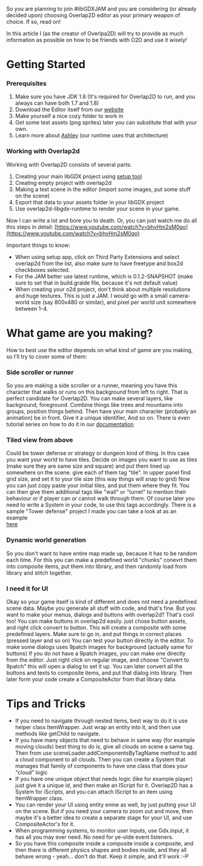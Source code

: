So you are planning to join #libGDXJAM and you are considering (or already decided upon) choosing Overlap2D editor as your primary weapon of choice. If so, read on!

In this article I (as the creator of Overlpa2D) will try to provide as much information as possible on how to be friends with O2D and use it wisely!

# Getting Started

### Prerequisites

  1. Make sure you have JDK 1.8 (It's required for Overlap2D to run, and you always can have both 1.7 and 1.8)
  2. Download the Editor itself from our [website](http://overlap2d.com/)
  3. Make yourself a nice cozy folder to work in
  4. Get some test assets (png sprites) later you can substitute that with your own.
  5. Learn more about [Ashley](https://github.com/libgdx/ashley/wiki) (our runtime uses that architecture)

### Working with Overlap2d

Working with Overlap2D consists of several parts:
  1. Creating your main libGDX project using [setup tool](http://bitly.com/1i3C7i3)
  2. Creating empty project with overlap2d
  3. Making a test scene in the editor (import some images, put some stuff on the scene)
  4. Export that data to your assets folder in your libGDX project
  5. Use overlap2d-libgdx-runtime to render your scene in your game.

Now I can write a lot and bore you to death. Or, you can just watch me do all this steps in detail: [https://www.youtube.com/watch?v=bhvHm2sM0qo](https://www.youtube.com/watch?v=bhvHm2sM0qo)

Important things to know:
* When using setup app, click on Third Party Extensions and select overlap2d from the list, also make sure to have freetype and box2d checkboxes selected.
* For the JAM better use latest runtime, which is 0.1.2-SNAPSHOT (make sure to set that in build.gralde file, because it's not default value)
* When creating your o2d project, don't think about multiple resolutions and huge textures. This is just a JAM. I would go with a small camera-world size (say 800x480 or similar), and pixel per world unit somewhere between 1-4.


# What game are you making?

How to best use the editor depends on what kind of game are you making, so I'll try to cover some of them:

### Side scroller or runner

So you are making a side scroller or a runner, meaning you have this character that walks or runs on this background from left to right. That is perfect candidate for Overlap2D. You can make several layers, like background, foreground. Combine things like trees and mountains into groups, position things behind. Then have your main character (probably an animation) be in front. Give it a unique identifier, And so on.
There is even tutorial series on how to do it in our [documentation](http://overlap2d.com/documentation/)

### Tiled view from above

Could be tower defense or strategy or dungeon kind of thing. In this case you want your world to have tiles. 
Decide on images you want to use as tiles (make sure they are same size and square) and put them lined up somewhere on the scene. give each of them tag "tile". In upper panel find grid size, and set it to your tile size (this way things will snap to grid) Now you can just copy paste your initial tiles, and put them where they fit. You can then give them additional tags like "wall" or "turret" to mention their behaviour or if 
player can or cannot walk through them. Of course later you need to write a System in your code, to use this tags accordingly. There is a sample "Tower defense" project I made you can take a look at as an example  
[here](https://github.com/azakhary/thm)

### Dynamic world generation

So you don't want to have entire map made up, because it has to be random each time. For this you can make a predefined world "chunks" conevrt them into composite items, put them into library, and then randomly load from library and stitch together.

### I need it for UI

Okay so your game itself is kind of different and does not need a predefined scene data. Maybe you generate all stuff with code, and that's fine. But you want to make your menus, dialogs and buttons with overlap2d?
That's cool too! You can make buttons in overlap2d easily. just chose button assets, and right click convert to button. This will create a composite with some predefined layers. Make sure to go in, and put things in correct places (pressed layer and so on) You can test your button directly in the editor. 
To make some dialogs uses 9patch images for background (actually same for buttons) If you do not have a 9patch images, you can make one directly from the editor. Just right click on regular image, and choose "Convert to 9patch" this will open a dialog to set it up. You can later convert all the buttons and texts to composite items, and put that dialog into library. Then later form your code create a CompositeActor from that library data.


# Tips and Tricks

* If you need to navigate through nested items, best way to do it is use helper class ItemWrapper. Just wrap an entity into it, and then use methods like getChild to navigate.
* If you have many objects that need to behave in same way (for example moving clouds) best thing to do is, give all clouds on scene a same tag. Then from use sceneLoader.addComponentsByTagName method to add a cloud component to all clouds. Then you can create a System that manages that family of components to have one class that does your "cloud" logic
* If you have one unique object that needs logic (like for example player) just give it a unique id, and then make an IScript for it. Overlap2D has a System for iScripts, and you can attach IScript to an item using ItemWrapper class.
* You can render your UI using entity enine as well, by just putting your UI on the scene. But if you need your camera to zoom out and move, then maybe it's a better idea to create a separate stage for your UI, and use CompositeActor's for it.
* When programming systems, to monitor user inputs, use Gdx.input, it has all you may ever need. No need for ye-olde event listeners.
* So you have this composite inside a composite inside a composite, and then there is different physics shapes and bodies inside, and they all behave wrong - yeah... don't do that. Keep it simple, and it'll work :-P
